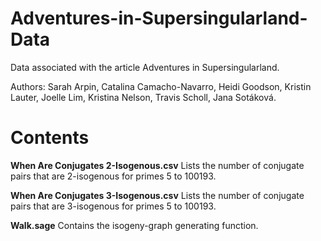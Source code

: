 # Adventures-in-Supersingularland-Data

Data associated with the article Adventures in Supersingularland.

Authors: Sarah Arpin, Catalina Camacho-Navarro, Heidi Goodson, Kristin Lauter, Joelle Lim, Kristina Nelson, Travis Scholl, Jana Sotáková.

# Contents

__When Are Conjugates 2-Isogenous.csv__ Lists the number of conjugate pairs that are 2-isogenous for primes 5 to 100193.

__When Are Conjugates 3-Isogenous.csv__ Lists the number of conjugate pairs that are 3-isogenous for primes 5 to 100193.

__Walk.sage__ Contains the isogeny-graph generating function.

